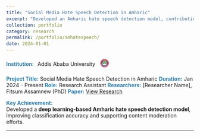 ```yaml
---
title: "Social Media Hate Speech Detection in Amharic"
excerpt: "Developed an Amharic hate speech detection model, contributing to safer online communication."
collection: portfolio
category: research
permalink: /portfolio/smhatespeech/
date: 2024-01-01
---
```

<div style="display: flex; align-items: center; gap: 10px;">
  <span style="color:#2980b9;"><strong>Institution:</strong></span> Addis Ababa University  
  <img src="/images/logos/aau.png" alt="AAU Logo" style="width: 30px; height: 30px; border-radius: 50%; object-fit: cover;">
</div>
<br>
<span style="color:#2980b9;"><strong>Project Title:</strong></span> Social Media Hate Speech Detection in Amharic  
<span style="color:#2980b9;"><strong>Duration:</strong></span> Jan 2024 - Present  
<span style="color:#2980b9;"><strong>Role:</strong></span> Research Assistant  
<span style="color:#2980b9;"><strong>Researchers:</strong></span> [Researcher Name], Fitsum Assamnew (PhD)  
<span style="color:#2980b9;"><strong>Paper:</strong></span> <a href="https://etd.aau.edu.et/example" target="_blank" rel="noopener noreferrer">View Research</a>  

<span style="color:#2980b9;"><strong>Key Achievement:</strong></span>  
Developed a **deep learning-based Amharic hate speech detection model**, improving classification accuracy and supporting content moderation efforts.

---